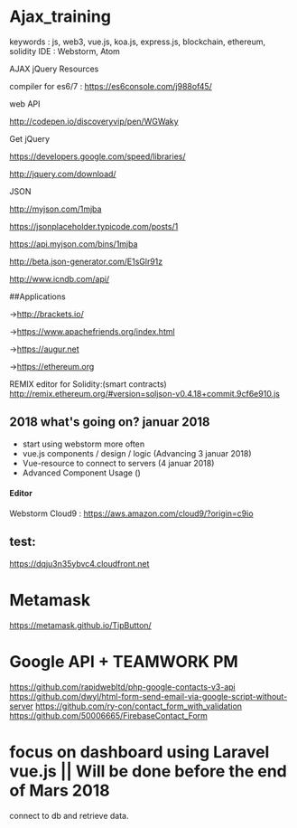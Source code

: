 # Ajax_training

keywords : js, web3, vue.js, koa.js, express.js, blockchain, ethereum, solidity
IDE : Webstorm, Atom

AJAX jQuery Resources

compiler for es6/7 :
https://es6console.com/j988of45/

web API

http://codepen.io/discoveryvip/pen/WGWaky

Get jQuery

https://developers.google.com/speed/libraries/

http://jquery.com/download/

JSON

http://myjson.com/1mjba

https://jsonplaceholder.typicode.com/posts/1

https://api.myjson.com/bins/1mjba

http://beta.json-generator.com/E1sGlr91z

http://www.icndb.com/api/

##Applications

->http://brackets.io/

->https://www.apachefriends.org/index.html

->https://augur.net

->https://ethereum.org

REMIX editor for Solidity:(smart contracts)
http://remix.ethereum.org/#version=soljson-v0.4.18+commit.9cf6e910.js

## 2018 what's going on? januar 2018

- start using webstorm more often
- vue.js components / design / logic (Advancing 3 januar 2018)
- Vue-resource to connect to servers (4 januar 2018)
- Advanced Component Usage ()

#### Editor
Webstorm
Cloud9 : https://aws.amazon.com/cloud9/?origin=c9io

## test:
https://dqju3n35ybvc4.cloudfront.net

# Metamask

https://metamask.github.io/TipButton/

# Google API + TEAMWORK PM

https://github.com/rapidwebltd/php-google-contacts-v3-api
https://github.com/dwyl/html-form-send-email-via-google-script-without-server
https://github.com/ry-con/contact_form_with_validation
https://github.com/50006665/FirebaseContact_Form


# focus on dashboard using Laravel vue.js ||  Will be done before the end of Mars 2018
connect to db and retrieve data.


